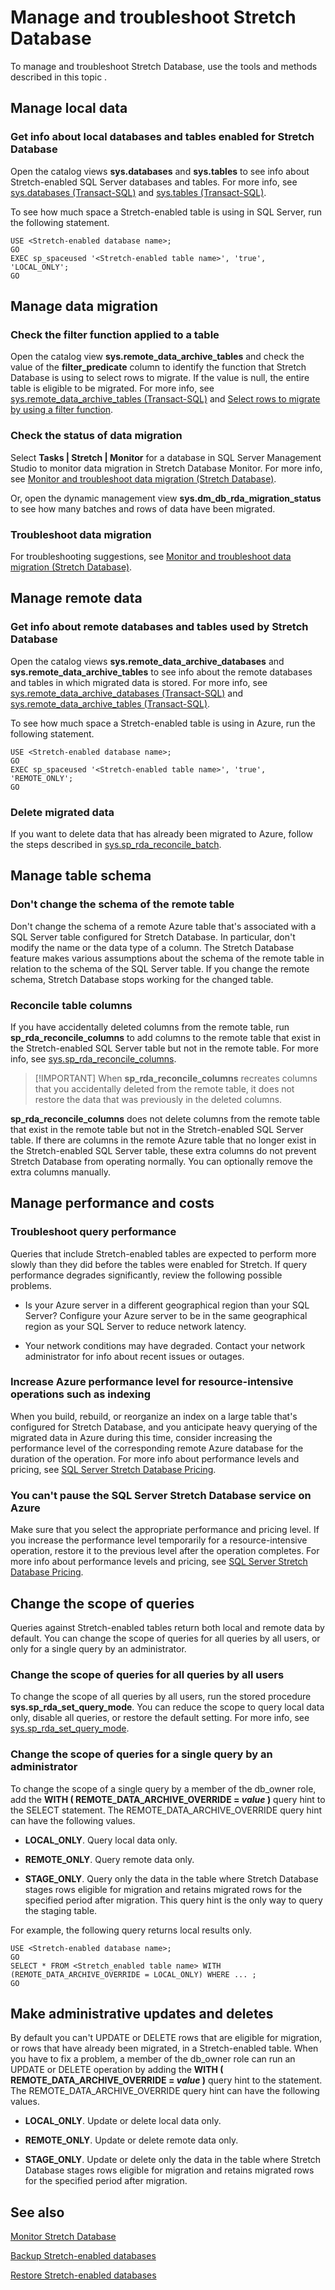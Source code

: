 <properties
    pageTitle="Manage and troubleshoot Stretch Database | Microsoft Azure"
    description="Learn how to manage and troubleshoot Stretch Database."
    services="sql-server-stretch-database"
    documentationCenter=""
    authors="douglaslMS"
    manager="jhubbard"
    editor=""/>

<tags
    ms.service="sql-server-stretch-database"
    ms.workload="data-management"
    ms.tgt_pltfrm="na"
    ms.devlang="na"
    ms.topic="article"
    ms.date="06/27/2016"
    ms.author="douglasl"/>

# <a name="manage-and-troubleshoot-stretch-database"></a>Manage and troubleshoot Stretch Database

To manage and troubleshoot Stretch Database, use the tools and methods described in this topic .

## <a name="manage-local-data"></a>Manage local data

### <a name="LocalInfo"></a>Get info about local databases and tables enabled for Stretch Database
Open the catalog views **sys.databases** and **sys.tables** to see info about Stretch\-enabled SQL Server databases and tables. For more info, see [sys.databases (Transact-SQL)](https://msdn.microsoft.com/library/ms178534.aspx) and [sys.tables (Transact-SQL)](https://msdn.microsoft.com/library/ms187406.aspx).

To see how much space a Stretch\-enabled table is using in SQL Server, run the following statement.

 ```tsql
USE <Stretch-enabled database name>;
GO
EXEC sp_spaceused '<Stretch-enabled table name>', 'true', 'LOCAL_ONLY';
GO
 ```
## <a name="manage-data-migration"></a>Manage data migration

### <a name="check-the-filter-function-applied-to-a-table"></a>Check the filter function applied to a table
Open the catalog view **sys.remote\_data\_archive\_tables** and check the value of the **filter\_predicate** column to identify the function that Stretch Database is using to select rows to migrate. If the value is null, the entire table is eligible to be migrated. For more info, see [sys.remote_data_archive_tables (Transact-SQL)](https://msdn.microsoft.com/library/dn935003.aspx) and [Select rows to migrate by using a filter function](sql-server-stretch-database-predicate-function.md).

### <a name="Migration"></a>Check the status of data migration
Select **Tasks | Stretch | Monitor** for a database in SQL Server Management Studio to monitor data migration in Stretch Database Monitor. For more info, see [Monitor and troubleshoot data migration (Stretch Database)](sql-server-stretch-database-monitor.md).

Or, open the dynamic management view **sys.dm\_db\_rda\_migration\_status** to see how many batches and rows of data have been migrated.

### <a name="Firewall"></a>Troubleshoot data migration
For troubleshooting suggestions, see [Monitor and troubleshoot data migration (Stretch Database)](sql-server-stretch-database-monitor.md).

## <a name="manage-remote-data"></a>Manage remote data

### <a name="RemoteInfo"></a>Get info about remote databases and tables used by Stretch Database
Open the catalog views **sys.remote\_data\_archive\_databases** and **sys.remote\_data\_archive\_tables** to see info about the remote databases and tables in which migrated data is stored. For more info, see [sys.remote_data_archive_databases (Transact-SQL)](https://msdn.microsoft.com/library/dn934995.aspx) and [sys.remote_data_archive_tables (Transact-SQL)](https://msdn.microsoft.com/library/dn935003.aspx).

To see how much space a Stretch-enabled table is using in Azure, run the following statement.

 ```tsql
USE <Stretch-enabled database name>;
GO
EXEC sp_spaceused '<Stretch-enabled table name>', 'true', 'REMOTE_ONLY';
GO
 ```

### <a name="delete-migrated-data"></a>Delete migrated data  
If you want to delete data that has already been migrated to Azure, follow the steps described in [sys.sp_rda_reconcile_batch](https://msdn.microsoft.com/library/mt707768.aspx).

## <a name="manage-table-schema"></a>Manage table schema

### <a name="dont-change-the-schema-of-the-remote-table"></a>Don't change the schema of the remote table
Don't change the schema of a remote Azure table that's associated with a SQL Server table configured for Stretch Database. In particular, don't modify the name or the data type of a column. The Stretch Database feature makes various assumptions about the schema of the remote table in relation to the schema of the SQL Server table. If you change the remote schema, Stretch Database stops working for the changed table.

### <a name="reconcile-table-columns"></a>Reconcile table columns  
If you have accidentally deleted columns from the remote table, run **sp_rda_reconcile_columns** to add columns to the remote table that exist in the Stretch\-enabled SQL Server table but not in the remote table. For more info, see [sys.sp_rda_reconcile_columns](https://msdn.microsoft.com/library/mt707765.aspx).  

  > [!IMPORTANT] When **sp_rda_reconcile_columns** recreates columns that you accidentally deleted from the remote table, it does not restore the data that was previously in the deleted columns.

**sp_rda_reconcile_columns** does not delete columns from the remote table that exist in the remote table but not in the Stretch\-enabled SQL Server table. If there are columns in the remote Azure table that no longer exist in the Stretch\-enabled SQL Server table, these extra columns do not prevent Stretch Database from operating normally. You can optionally remove the extra columns manually.  

## <a name="manage-performance-and-costs"></a>Manage performance and costs  

### <a name="troubleshoot-query-performance"></a>Troubleshoot query performance
Queries that include Stretch\-enabled tables are expected to perform more slowly than they did before the tables were enabled for Stretch. If query performance degrades significantly, review the following possible problems.

-   Is your Azure server in a different geographical region than your SQL Server? Configure your Azure server to be in the same geographical region as your SQL Server to reduce network latency.

-   Your network conditions may have degraded. Contact your network administrator for info about recent issues or outages.

### <a name="increase-azure-performance-level-for-resource-intensive-operations-such-as-indexing"></a>Increase Azure performance level for resource\-intensive operations such as indexing
When you build, rebuild, or reorganize an index on a large table that's configured for Stretch Database, and you anticipate heavy querying of the migrated data in Azure during this time, consider increasing the performance level of the corresponding remote Azure database for the duration of the operation. For more info about performance levels and pricing, see [SQL Server Stretch Database Pricing](https://azure.microsoft.com/pricing/details/sql-server-stretch-database/).

### <a name="you-cant-pause-the-sql-server-stretch-database-service-on-azure"></a>You can't pause the SQL Server Stretch Database service on Azure  
 Make sure that you select the appropriate performance and pricing level. If you increase the performance level temporarily for a resource\-intensive operation, restore it to the previous level after the operation completes. For more info about performance levels and pricing, see [SQL Server Stretch Database Pricing](https://azure.microsoft.com/pricing/details/sql-server-stretch-database/).  

## <a name="change-the-scope-of-queries"></a>Change the scope of queries  
 Queries against Stretch\-enabled tables return both local and remote data by default. You can change the scope of queries for all queries by all users, or only for a single query by an administrator.  

### <a name="change-the-scope-of-queries-for-all-queries-by-all-users"></a>Change the scope of queries for all queries by all users  
 To change the scope of all queries by all users, run the stored procedure **sys.sp_rda_set_query_mode**. You can reduce the scope to query local data only, disable all queries, or restore the default setting. For more info, see [sys.sp_rda_set_query_mode](https://msdn.microsoft.com/library/mt703715.aspx).  

### <a name="queryHints"></a>Change the scope of queries for a single query by an administrator  
 To change the scope of a single query by a member of the db_owner role, add the **WITH \( REMOTE_DATA_ARCHIVE_OVERRIDE = *value* \)** query hint to the SELECT statement. The REMOTE_DATA_ARCHIVE_OVERRIDE query hint can have the following values.  
 -   **LOCAL_ONLY**. Query local data only.  

 -   **REMOTE_ONLY**. Query remote data only.  

 -   **STAGE_ONLY**. Query only the data in the table where Stretch Database stages rows eligible for migration and retains migrated rows for the specified period after migration. This query hint is the only way to query the staging table.  

For example, the following query returns local results only.  

 ```tsql  
 USE <Stretch-enabled database name>;
 GO
 SELECT * FROM <Stretch_enabled table name> WITH (REMOTE_DATA_ARCHIVE_OVERRIDE = LOCAL_ONLY) WHERE ... ;
 GO
```  

## <a name="adminHints"></a>Make administrative updates and deletes  
 By default you can't UPDATE or DELETE rows that are eligible for migration, or rows that have already been migrated, in a Stretch\-enabled table. When you have to fix a problem, a member of the db_owner role can run an UPDATE or DELETE operation by adding the **WITH \( REMOTE_DATA_ARCHIVE_OVERRIDE = *value* \)** query hint to the statement. The REMOTE_DATA_ARCHIVE_OVERRIDE query hint can have the following values.  
 -   **LOCAL_ONLY**. Update or delete local data only.  

 -   **REMOTE_ONLY**. Update or delete remote data only.  

 -   **STAGE_ONLY**. Update or delete only the data in the table where Stretch Database stages rows eligible for migration and retains migrated rows for the specified period after migration.  

## <a name="see-also"></a>See also

[Monitor Stretch Database](sql-server-stretch-database-monitor.md)

[Backup Stretch-enabled databases](sql-server-stretch-database-backup.md)

[Restore Stretch-enabled databases](sql-server-stretch-database-restore.md)
